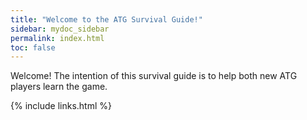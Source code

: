 ```yaml
---
title: "Welcome to the ATG Survival Guide!"
sidebar: mydoc_sidebar
permalink: index.html
toc: false
---
```


Welcome! The intention of this survival guide is to help both new ATG players learn the game.

{% include links.html %}
